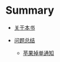 # Summary

* [关于本书](README.md)


* [问题总结](./problem/README.md)
	* [苹果掉单通知](./problem/apple_drop_notice.md)
